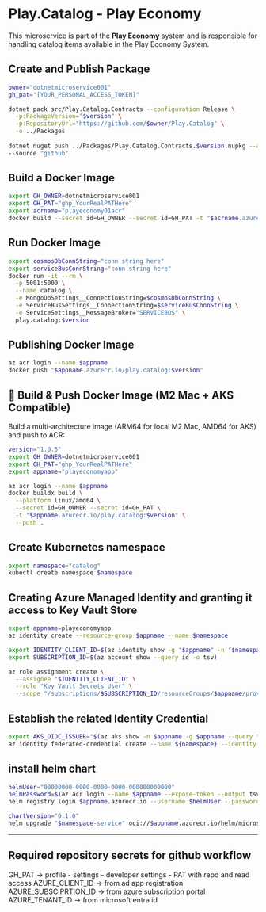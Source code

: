 # Play.Catalog - Play Economy 

This microservice is part of the **Play Economy** system and is responsible for handling catalog items available in the Play Economy System.


## Create and Publish Package 
```bash
owner="dotnetmicroservice001"
gh_pat="[YOUR_PERSONAL_ACCESS_TOKEN]"

dotnet pack src/Play.Catalog.Contracts --configuration Release \
  -p:PackageVersion="$version" \
  -p:RepositoryUrl="https://github.com/$owner/Play.Catalog" \
  -o ../Packages
  
dotnet nuget push ../Packages/Play.Catalog.Contracts.$version.nupkg --api-key $gh_pat \
--source "github"
```
## Build a Docker Image
```bash
export GH_OWNER=dotnetmicroservice001
export GH_PAT="ghp_YourRealPATHere"
export acrname="playeconomy01acr"
docker build --secret id=GH_OWNER --secret id=GH_PAT -t "$acrname.azurecr.io/play.catalog:$version" .
```

## Run Docker Image
```bash 
export cosmosDbConnString="conn string here"
export serviceBusConnString="conn string here"
docker run -it --rm \
  -p 5001:5000 \
  --name catalog \
  -e MongoDbSettings__ConnectionString=$cosmosDbConnString \
  -e ServiceBusSettings__ConnectionString=$serviceBusConnString \
  -e ServiceSettings__MessageBroker="SERVICEBUS" \
  play.catalog:$version
```

## Publishing Docker Image
```bash 
az acr login --name $appname
docker push "$appname.azurecr.io/play.catalog:$version"
```

## 🐳 Build & Push Docker Image (M2 Mac + AKS Compatible)
Build a multi-architecture image (ARM64 for local M2 Mac, AMD64 for AKS) and push to ACR:
```bash
version="1.0.5"
export GH_OWNER=dotnetmicroservice001
export GH_PAT="ghp_YourRealPATHere"
export appname="playeconomyapp"

az acr login --name $appname
docker buildx build \
  --platform linux/amd64 \
  --secret id=GH_OWNER --secret id=GH_PAT \
  -t "$appname.azurecr.io/play.catalog:$version" \
  --push .
```

## Create Kubernetes namespace
```bash 
export namespace="catalog"
kubectl create namespace $namespace 
```

## Creating Azure Managed Identity and granting it access to Key Vault Store
```bash
export appname=playeconomyapp
az identity create --resource-group $appname --name $namespace 

export IDENTITY_CLIENT_ID=$(az identity show -g "$appname" -n "$namespace" --query clientId -o tsv)
export SUBSCRIPTION_ID=$(az account show --query id -o tsv)

az role assignment create \
  --assignee "$IDENTITY_CLIENT_ID" \
  --role "Key Vault Secrets User" \
  --scope "/subscriptions/$SUBSCRIPTION_ID/resourceGroups/$appname/providers/Microsoft.KeyVault/vaults/$appname"
```

## Establish the related Identity Credential
```bash
export AKS_OIDC_ISSUER="$(az aks show -n $appname -g $appname --query "oidcIssuerProfile.issuerUrl" -otsv)"
az identity federated-credential create --name ${namespace} --identity-name "${namespace}" --resource-group "${appname}" --issuer "${AKS_OIDC_ISSUER}" --subject system:serviceaccount:"${namespace}":"${namespace}-serviceaccount" --audience api://AzureADTokenExchange
```

## install helm chart
```bash 
helmUser="00000000-0000-0000-0000-000000000000"
helmPassword=$(az acr login --name $appname --expose-token --output tsv --query accessToken)
helm registry login $appname.azurecr.io --username $helmUser --password $helmPassword 

chartVersion="0.1.0"
helm upgrade "$namespace-service" oci://$appname.azurecr.io/helm/microservice --version $chartVersion -f ./helm/values.yaml -n $namespace --install
```
---
## Required repository secrets for github workflow
GH_PAT -> profile - settings - developer settings - PAT with repo and read access
AZURE_CLIENT_ID -> from ad app registration
AZURE_SUBSCIPRTION_ID -> from azure subscription portal
AZURE_TENANT_ID -> from microsoft entra id